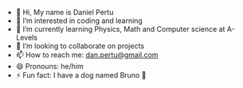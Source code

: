 - 👋 Hi, My name is Daniel Pertu
- 👀 I’m interested in coding and learning
- 🌱 I’m currently learning Physics, Math and Computer science at A-Levels
- 💞️ I’m looking to collaborate on projects
- 📫 How to reach me: dan.pertu@gmail.com
- 😄 Pronouns: he/him
- ⚡ Fun fact: I have a dog named Bruno 🐶

